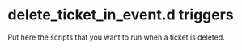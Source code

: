 delete_ticket_in_event.d triggers
=================================

Put here the scripts that you want to run when a ticket is deleted.

